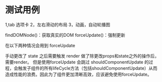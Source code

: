 # 测试用例
1,tab 选项卡
2，左右滑动的布局
3，动画，自动轮播图




findDOMNode()：获取真实的DOM
forceUpdate()：强制更新

在以下两种情况会用到 forceUpdate

手动更改了 state 之后需要触发 render
做了除更改props和state之外的操作后，需要render。
但是使用forceUpdate 会跳过 shouldComponentUpdate 的过程，会触发子组件的所有lifeCycle方法（包括shouldComponentUpdate）从而造成性能的浪费。因此为了组件更加清晰高效，应该避免使用forceUpdate。